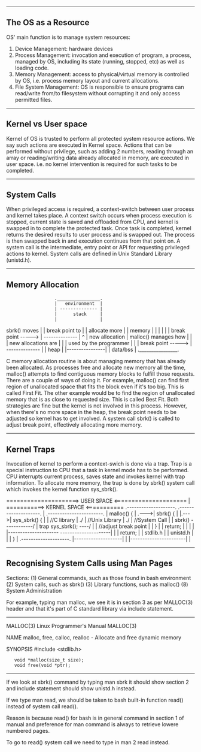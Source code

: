 --------------------
The OS as a Resource
--------------------
OS' main function is to manage system resources:
1. Device Management: hardware devices
2. Process Management: invocation and execution of program, a process, managed by OS, including its state (running, stopped, etc) as well as loading code.
3. Memory Management: access to physical/virtual memory is controlled by OS, i.e. process memory layout and current allocations.
4. File System Management: OS is responsible to ensure programs can read/write from/to filesystem without corrupting it and only access permitted files.

--------------------
Kernel vs User space
--------------------
Kernel of OS is trusted to perform all protected system resource actions. We say such actions are executed in Kernel space.
Actions that can be performed without privilege, such as adding 2 numbers, reading through an array or reading/writing data already allocated in memory, are executed in user space.
i.e. no kernel intervention is required for such tasks to be completed.

-------------
System Calls
-------------
When privileged access is required, a context-switch between user process and kernel takes place.
A context switch occurs when process execution is stopped, current state is saved and offloaded from CPU, and kernel is swapped in to complete the protected task.
Once task is completed, kernel returns the desired results to user process and is swapped out.
The process is then swapped back in and execution continues from that point on.
A system call is the intermediate, entry point or API for requesting privileged actions to kernel.
System calls are defined in Unix Standard Library (unistd.h).

-----------------
Memory Allocation
-----------------
                      .________________.
                      |   environment  |
                      | -------------- |
                      |      stack     |
                      |                |
sbrk() moves          |                |
break point to        |                |
allocate more         |                |
memory                |                |
                      |                |
                      |                |
   break point -----> | -------------- |
                 ^    | new allocation | malloc() manages how
                 |    |                | new allocations are
                 |    |                | used by the programmer
                 |    |                |
   break point -----> | -------------- |
                      |      heap      |
                      |----------------|
                      |     data/bss   |
                      .________________.

C memory allocation routine is about managing memory that has already been allocated.
As processes free and allocate new memory all the time, malloc() attempts to find contiguous memory blocks to fulfill those requests.
There are a couple of ways of doing it. For example, malloc() can find first region of unallocated space that fits the block even if it's too big.
This is called First Fit.
The other example would be to find the region of unallocated memory that is as close to requested size.
This is called Best Fit.
Both strategies are fine but the kernel is not involved in this process.
However, when there's no more space in the heap, the break point needs to be adjusted so kernel has to get involved.
A system call sbrk() is called to adjust break point, effectively allocating more memory.

-------------
Kernel Traps
-------------
Invocation of kernel to perform a context-swich is done via a trap.
Trap is a special instruction to CPU that a task in kernel mode has to be performed.
CPU interrupts current process, saves state and invokes kernel with trap information.
To allocate more memory, the trap is done by sbrk() system call which invokes the kernel function sys_sbrk().


=====================> USER SPACE <===================== | ===========> KERNEL SPACE <===========
.--------------------.         .--------------------.    |     .-----------------------.
| malloc() {         |    .--->| sbrk() {           |    |.--->| sys_sbrk() {          |
| //C library        |  ./     |  //Unix Library    |   ./     |  //System Call        |
|   sbrk() ------------/       |  trap sys_sbrk(); ----/ |     |  //adjust break point |
| }                  |         |  return;           |    |     |                       |
|---------------------         ---------------------|    |     |  return;              |
|     stdlib.h       |         |     unistd.h       |    |     | }                     |
.--------------------.         |--------------------|    |     |-----------------------|
                                                         |

----------------------------------------
Recognising System Calls using Man Pages
----------------------------------------
Sections:
(1) General commands, such as those found in bash environment
(2) System calls, such as sbrk()
(3) Library functions, such as malloc()
(8) System Administration

For example, typing man malloc, we see it is in section 3 as per MALLOC(3) header and that it's part of C standard library via include statement.

---
MALLOC(3)           Linux Programmer's Manual                    MALLOC(3)

NAME
       malloc, free, calloc, realloc - Allocate and free dynamic memory

SYNOPSIS
       #include <stdlib.h>

       void *malloc(size_t size);
       void free(void *ptr);
---

If we look at sbrk() command by typing man sbrk it should show section 2 and include statement should show unistd.h instead.

If we type man read, we should be taken to bash built-in function read() instead of system call read().

Reason is because read() for bash is in general command in section 1 of manual and preference for man command is always to retrieve lowere numbered pages.

To go to read() system call we need to type in man 2 read instead.
